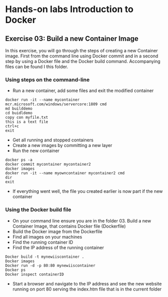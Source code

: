 # Hands-on labs Introduction to Docker

## Exercise 03: Build a new Container Image
In this exercise, you will go through the steps of creating a new Container image. First from the command line using Docker commit and in a second step by using a Docker file and the Docker build command. Accompanying files can be found I this folder. 

### Using steps on the command-line

- Run a new container, add some files and exit the modified container
```
docker run -it --name mycontainer mcr.microsoft.com/windows/servercore:1809 cmd
md builddemo
cd buidldemo
copy con myfile.txt
this is a text file
ctrl+c
exit
```

- Get all running and stopped containers
- Create a new images by committing a new layer 
- Run the new container

```
docker ps -a
docker commit mycontainer mycontainer2
docker images 
docker run -it --name myowncontainer mycontainer2 cmd
dir
exit
```

- If everything went well, the file you created earlier is now part if the new container

### Using the Docker build file
- On your command line ensure you are in the folder 03. Build a new Container Image,  that contains Docker file (Dockerfile)
- Build the Docker image from the Dockerfile
- Find all images on your machines
- Find the running container ID
- Find the IP address of the running container

```
Docker build -t mynewiiscontainer .
Docker images
Docker run -d -p 80:80 mynewiiscontainer 
Docker ps 
Docker inspect containerID
```

- Start a browser and navigate to the IP address and see the new website running on port 80 serving the index.htm file that is in the current folder
